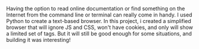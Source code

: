 Having the option to read online documentation or find something on the Internet from the command line or terminal can really come in handy. 
I used Python to create a text-based browser. In this project, i created a simplified browser that will ignore JS and CSS, won't have cookies, and only will show a limited set of tags. 
But it will still be good enough for some situations, and building it was interesting!

